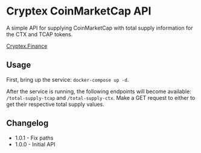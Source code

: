 # Cryptex CoinMarketCap API
A simple API for supplying CoinMarketCap with total supply information for the CTX and TCAP tokens.

[Cryptex.Finance](https://cryptex.finance)

## Usage
First, bring up the service: `docker-compose up -d`.

After the service is running, the following endpoints will become available: 
`/total-supply-tcap` and `/total-supply-ctx`. Make a GET request to either to get
their respective total supply values.

## Changelog
* 1.0.1 - Fix paths
* 1.0.0 - Initial API